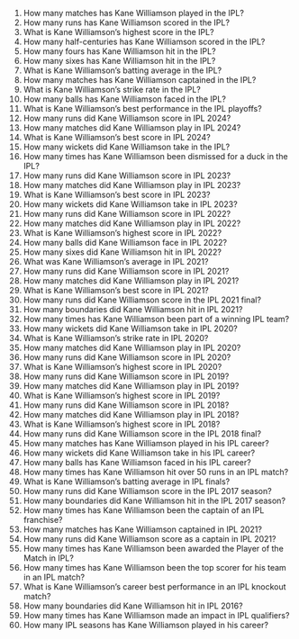 1. How many matches has Kane Williamson played in the IPL?
2. How many runs has Kane Williamson scored in the IPL?
3. What is Kane Williamson’s highest score in the IPL?
4. How many half-centuries has Kane Williamson scored in the IPL?
5. How many fours has Kane Williamson hit in the IPL?
6. How many sixes has Kane Williamson hit in the IPL?
7. What is Kane Williamson’s batting average in the IPL?
8. How many matches has Kane Williamson captained in the IPL?
9. What is Kane Williamson’s strike rate in the IPL?
10. How many balls has Kane Williamson faced in the IPL?
11. What is Kane Williamson’s best performance in the IPL playoffs?
12. How many runs did Kane Williamson score in IPL 2024?
13. How many matches did Kane Williamson play in IPL 2024?
14. What is Kane Williamson’s best score in IPL 2024?
15. How many wickets did Kane Williamson take in the IPL?
16. How many times has Kane Williamson been dismissed for a duck in the IPL?
17. How many runs did Kane Williamson score in IPL 2023?
18. How many matches did Kane Williamson play in IPL 2023?
19. What is Kane Williamson’s best score in IPL 2023?
20. How many wickets did Kane Williamson take in IPL 2023?
21. How many runs did Kane Williamson score in IPL 2022?
22. How many matches did Kane Williamson play in IPL 2022?
23. What is Kane Williamson’s highest score in IPL 2022?
24. How many balls did Kane Williamson face in IPL 2022?
25. How many sixes did Kane Williamson hit in IPL 2022?
26. What was Kane Williamson’s average in IPL 2021?
27. How many runs did Kane Williamson score in IPL 2021?
28. How many matches did Kane Williamson play in IPL 2021?
29. What is Kane Williamson’s best score in IPL 2021?
30. How many runs did Kane Williamson score in the IPL 2021 final?
31. How many boundaries did Kane Williamson hit in IPL 2021?
32. How many times has Kane Williamson been part of a winning IPL team?
33. How many wickets did Kane Williamson take in IPL 2020?
34. What is Kane Williamson’s strike rate in IPL 2020?
35. How many matches did Kane Williamson play in IPL 2020?
36. How many runs did Kane Williamson score in IPL 2020?
37. What is Kane Williamson’s highest score in IPL 2020?
38. How many runs did Kane Williamson score in IPL 2019?
39. How many matches did Kane Williamson play in IPL 2019?
40. What is Kane Williamson’s highest score in IPL 2019?
41. How many runs did Kane Williamson score in IPL 2018?
42. How many matches did Kane Williamson play in IPL 2018?
43. What is Kane Williamson’s highest score in IPL 2018?
44. How many runs did Kane Williamson score in the IPL 2018 final?
45. How many matches has Kane Williamson played in his IPL career?
46. How many wickets did Kane Williamson take in his IPL career?
47. How many balls has Kane Williamson faced in his IPL career?
48. How many times has Kane Williamson hit over 50 runs in an IPL match?
49. What is Kane Williamson’s batting average in IPL finals?
50. How many runs did Kane Williamson score in the IPL 2017 season?
51. How many boundaries did Kane Williamson hit in the IPL 2017 season?
52. How many times has Kane Williamson been the captain of an IPL franchise?
53. How many matches has Kane Williamson captained in IPL 2021?
54. How many runs did Kane Williamson score as a captain in IPL 2021?
55. How many times has Kane Williamson been awarded the Player of the Match in IPL?
56. How many times has Kane Williamson been the top scorer for his team in an IPL match?
57. What is Kane Williamson’s career best performance in an IPL knockout match?
58. How many boundaries did Kane Williamson hit in IPL 2016?
59. How many times has Kane Williamson made an impact in IPL qualifiers?
60. How many IPL seasons has Kane Williamson played in his career?
